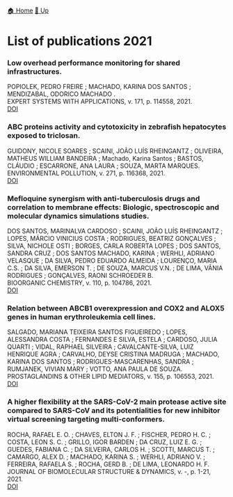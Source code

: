 [🏠 Home](../index.md) [🔼 Up](../publications.md)

# List of publications 2021

### Low overhead performance monitoring for shared infrastructures.
POPIOLEK, PEDRO FREIRE ; MACHADO, KARINA DOS SANTOS ; MENDIZABAL, ODORICO MACHADO .<br />
EXPERT SYSTEMS WITH APPLICATIONS, v. 171, p. 114558, 2021.<br />
[DOI](http://dx.doi.org/10.1016/j.eswa.2020.114558)

### ABC proteins activity and cytotoxicity in zebrafish hepatocytes exposed to triclosan.
GUIDONY, NICOLE SOARES ; SCAINI, JOÃO LUÍS RHEINGANTZ ; OLIVEIRA, MATHEUS WILLIAM BANDEIRA ; Machado, Karina Santos ; BASTOS, CLÁUDIO ; ESCARRONE, ANA LAURA ; SOUZA, MARTA MARQUES. <br />
ENVIRONMENTAL POLLUTION, v. 271, p. 116368, 2021. <br />
[DOI](https://linkinghub.elsevier.com/retrieve/pii/S0269749120370573)

### Mefloquine synergism with anti-tuberculosis drugs and correlation to membrane effects: Biologic, spectroscopic and molecular dynamics simulations studies.
DOS SANTOS, MARINALVA CARDOSO ; SCAINI, JOÃO LUÍS RHEINGANTZ ; LOPES, MÁRCIO VINICIUS COSTA ; RODRIGUES, BEATRIZ GONÇALVES ; SILVA, NICHOLE OSTI ; BORGES, CARLA ROBERTA LOPES ; DOS SANTOS, SANDRA CRUZ ; DOS SANTOS MACHADO, KARINA ; WERHLI, ADRIANO VELASQUE ; DA SILVA, PEDRO EDUARDO ALMEIDA ; LOURENÇO, MARIA C.S. ; DA SILVA, EMERSON T. ; DE SOUZA, MARCUS V.N. ; DE LIMA, VÂNIA RODRIGUES ; GONÇALVES, RAONI SCHROEDER B. <br />
BIOORGANIC CHEMISTRY, v. 110, p. 104786, 2021. <br />
[DOI](https://www.sciencedirect.com/science/article/abs/pii/S0045206821001632?via%3Dihub)

### Relation between ABCB1 overexpression and COX2 and ALOX5 genes in human erythroleukemia cell lines.
SALGADO, MARIANA TEIXEIRA SANTOS FIGUEIREDO ; LOPES, ALESSANDRA COSTA ; FERNANDES E SILVA, ESTELA ; CARDOSO, JULIA QUARTI ; VIDAL, RAPHAEL SILVEIRA ; CAVALCANTE-SILVA, LUIZ HENRIQUE AGRA ; CARVALHO, DEYSE CRISTINA MADRUGA ; MACHADO, KARINA DOS SANTOS ; RODRIGUES-MASCARENHAS, SANDRA ; RUMJANEK, VIVIAN MARY ; VOTTO, ANA PAULA DE SOUZA. <br />
PROSTAGLANDINS & OTHER LIPID MEDIATORS, v. 155, p. 106553, 2021. <br />
[DOI](https://linkinghub.elsevier.com/retrieve/pii/S1098882321000289)

### A higher flexibility at the SARS-CoV-2 main protease active site compared to SARS-CoV and its potentialities for new inhibitor virtual screening targeting multi-conformers.
ROCHA, RAFAEL E. O. ; CHAVES, ELTON J. F. ; FISCHER, PEDRO H. C. ; COSTA, LEON S. C. ; GRILLO, IGOR BARDEN ; DA CRUZ, LUIZ E. G. ; GUEDES, FABIANA C. ; DA SILVEIRA, CARLOS H. ; SCOTTI, MARCUS T. ; CAMARGO, ALEX D. ; MACHADO, KARINA S. ; WERHLI, ADRIANO V. ; FERREIRA, RAFAELA S. ; ROCHA, GERD B. ; DE LIMA, LEONARDO H. F. <br />
JOURNAL OF BIOMOLECULAR STRUCTURE & DYNAMICS, v. -, p. 1-21, 2021. <br />
[DOI](http://dx.doi.org/10.1080/07391102.2021.1924271)
